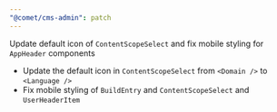 ```yaml
---
"@comet/cms-admin": patch
---
```


Update default icon of `ContentScopeSelect` and fix mobile styling for `AppHeader` components

-   Update the default icon in `ContentScopeSelect` from `<Domain />` to `<Language />`
-   Fix mobile styling of `BuildEntry` and `ContentScopeSelect` and `UserHeaderItem`
